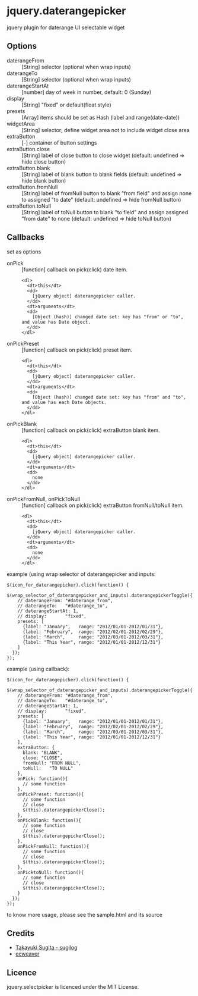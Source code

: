 jquery.daterangepicker
========================================

jquery plugin for daterange UI selectable widget


Options
------------------------------------------------------------
<dl>
  <dt>daterangeFrom</dt>
  <dd>
    [String] selector (optional when wrap inputs)
  </dd>
  <dt>daterangeTo</dt>
  <dd>
    [String] selector (optional when wrap inputs)
  </dd>
  <dt>daterangeStartAt</dt>
  <dd>
    [number] day of week in number, default: 0 (Sunday)
  </dd>
  <dt>display</dt>
  <dd>
    [String] "fixed" or default(float style)
  </dd>
  <dt>presets</dt>
  <dd>
    [Array]  items should be set as Hash (label and range(date-date))
  </dd>
  <dt>widgetArea</dd>
  <dd>
    [String] selector; define widget area not to include widget close area
  </dd>
  <dt>extraButton</dt>
  <dd>
    [-] container of button settings
  </dd>
  <dt>extraButton.close</dt>
  <dd>
    [String] label of close button to close widget (default: undefined => hide close button)
  </dd>
  <dt>extraButton.blank</dt>
  <dd>
    [String] label of blank button to blank fields (default: undefined => hide blank button)
  </dd>
  <dt>extraButton.fromNull</dt>
  <dd>
    [String] label of fromNull button to blank "from field" and assign none to assigned "to date" (default: undefined => hide fromNull button)
  </dd>
  <dt>extraButton.toNull</dt>
  <dd>
    [String] label of toNull button to blank "to field" and assign assigned "from date" to none (default: undefined => hide toNull button)
  </dd>
</dl>

Callbacks
------------------------------------------------------------
set as options

<dl>
  <dt>onPick</dt>
  <dd>
    [function] callback on pick(click) date item.

    <dl>
      <dt>this</dt>
      <dd>
        [jQuery object] daterangepicker caller.
      </dd>
      <dt>arguments</dt>
      <dd>
        [Object (hash)] changed date set: key has "from" or "to", and value has Date object.
      </dd>
    </dl>
  </dd>
  <dt>onPickPreset</dt>
  <dd>
    [function] callback on pick(click) preset item.

    <dl>
      <dt>this</dt>
      <dd>
        [jQuery object] daterangepicker caller.
      </dd>
      <dt>arguments</dt>
      <dd>
        [Object (hash)] changed date set: key has "from" and "to", and value has each Date objects.
      </dd>
    </dl>
  </dd>
  <dt>onPickBlank</dt>
  <dd>
    [function] callback on pick(click) extraButton blank item.

    <dl>
      <dt>this</dt>
      <dd>
        [jQuery object] daterangepicker caller.
      </dd>
      <dt>arguments</dt>
      <dd>
        none
      </dd>
    </dl>
  </dd>
  <dt>onPickFromNull, onPickToNull</dt>
  <dd>
    [function] callback on pick(click) extraButton fromNull/toNull item.

    <dl>
      <dt>this</dt>
      <dd>
        [jQuery object] daterangepicker caller.
      </dd>
      <dt>arguments</dt>
      <dd>
        none
      </dd>
    </dl>
  </dd>
</dl>


example (using wrap selector of daterangepicker and inputs:

    $(icon_for_daterangepicker).click(function() {
      $(wrap_selector_of_daterangepicker_and_inputs).daterangepickerToggle({
        // daterangeFrom: "#daterange_from",
        // daterangeTo:   "#daterange_to",
        // daterangeStartAt: 1,
        // display:       "fixed",
        presets: [
          {label: "January",   range: "2012/01/01-2012/01/31"},
          {label: "February",  range: "2012/02/01-2012/02/29"},
          {label: "March",     range: "2012/03/01-2012/03/31"},
          {label: "This Year", range: "2012/01/01-2012/12/31"}
        ]
      });
    });

example (using callback):

    $(icon_for_daterangepicker).click(function() {
      $(wrap_selector_of_daterangepicker_and_inputs).daterangepickerToggle({
        // daterangeFrom: "#daterange_from",
        // daterangeTo:   "#daterange_to",
        // daterangeStartAt: 1,
        // display:       "fixed",
        presets: [
          {label: "January",   range: "2012/01/01-2012/01/31"},
          {label: "February",  range: "2012/02/01-2012/02/29"},
          {label: "March",     range: "2012/03/01-2012/03/31"},
          {label: "This Year", range: "2012/01/01-2012/12/31"}
        ],
        extraButton: {
          blank: "BLANK",
          close: "CLOSE",
          fromNull: "FROM NULL",
          toNull:   "TO NULL"
        },
        onPick: function(){
          // some function
        },
        onPickPreset: function(){
          // some function
          // close
          $(this).daterangepickerClose();
        },
        onPickBlank: function(){
          // some function
          // close
          $(this).daterangepickerClose();
        },
        onPickFromNull: function(){
          // some function
          // close
          $(this).daterangepickerClose();
        },
        onPicktoNull: function(){
          // some function
          // close
          $(this).daterangepickerClose();
        }
      });
    });

to know more usage, please see the sample.html and its source

Credits
------------------------------------------------------------
- [Takayuki Sugita - sugilog](https://github.com/sugilog)
- [ecweaver](https://github.com/ecweaver)



Licence
------------------------------------------------------------
jquery.selectpicker is licenced under the MIT License.
